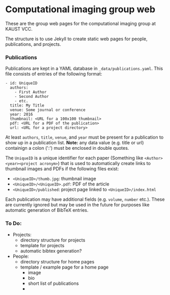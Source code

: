 # Computational imaging group web

These are the group web pages for the computational imaging group at KAUST VCC.

The structure is to use Jekyll to create static web pages for people, publications, and projects.

### Publications

Publications are kept in a YAML database in ```_data/publications.yaml```. This file consists of entries of the following format:

```
- id: UniqueID
  authors:
    - First Author
    - Second Author
    - etc.
  title: My Title
  venue: Some journal or conference
  year: 2016
  thumbnail: <URL for a 100x100 thumbnail>
  pdf: <URL for a PDF of the publication>
  url: <URL for a project directory>
```

At least ```authors```, ```title```, ```venue```, and ```year``` must be present for a publication to show up in a publication list. **Note:** any data value (e.g. title or url) containign a colon (':') must be enclosed in double quotes.

The ```UniqueID``` is a unique identifier for each paper (Something like ```<Author><year><project acronym>```) that is used to automatically create links to thumbnail images and PDFs if the following files exist:

- ```<UniqueID>/thumb.jpg```: thumbnail image
- ```<UniqueID>/<UniqueID>.pdf```: PDF of the article
- ```<UniqueID>/published```: project page linked to ```<UniqueID>/index.html```


Each publication may have additional fields (e.g. ```volume```, ```number``` etc.). These are currently ignored but may be used in the future for purposes like automatic generation of BibTeX entries. 


### To Do:

- Projects:
  - directory structure for projects
  - template for projects
  - automatic bibtex generation?
- People:
  - directory structure for home pages
  - template / example page for a home page
    - image
    - bio
    - short list of publications
    - 

